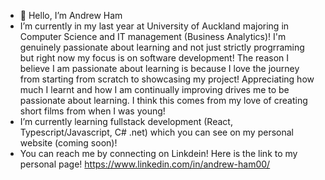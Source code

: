 - 👋 Hello, I’m Andrew Ham
- I’m currently in my last year at University of Auckland majoring in Computer Science and IT management (Business Analytics)! I'm genuinely passionate about learning and not just strictly progrraming but 
right now my focus is on software development! The reason I believe I am passionate about learning is because I love the journey from starting from scratch to showcasing my project!
Appreciating how much I learnt and how I am continually improving drives me to be passionate about learning. I think this comes from my love of creating short films from when I was young!
- I’m currently learning fullstack development (React, Typescript/Javascript, C# .net) which you can see on my personal website (coming soon)!
- You can reach me by connecting on Linkdein! Here is the link to my personal page! https://www.linkedin.com/in/andrew-ham00/

<!---
Andrew-Ham/Andrew-Ham is a ✨ special ✨ repository because its `README.md` (this file) appears on your GitHub profile.
You can click the Preview link to take a look at your changes.
--->
